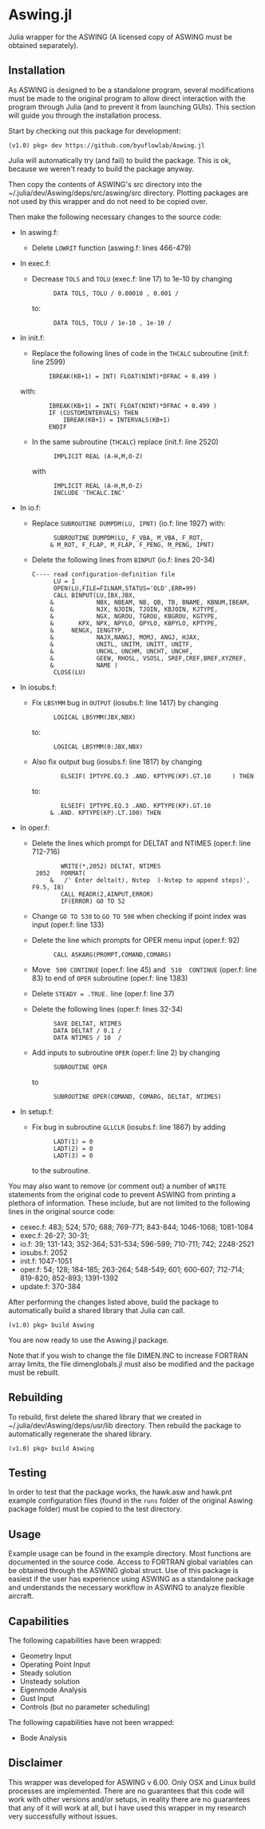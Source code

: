 # Aswing.jl

Julia wrapper for the ASWING (A licensed copy of ASWING must be obtained separately). 

## Installation

As ASWING is designed to be a standalone program, several modifications must be made to the original program to allow direct interaction with the program through Julia (and to prevent it from launching GUIs).  This section will guide you through the installation process.

Start by checking out this package for development:
```
(v1.0) pkg> dev https://github.com/byuflowlab/Aswing.jl
```
Julia will automatically try (and fail) to build the package. This is ok, because we weren't ready to build the package anyway.

Then copy the contents of ASWING's src directory into the ~/.julia/dev/Aswing/deps/src/aswing/src directory.  Plotting packages are not used by this wrapper and do not need to be copied over.

Then make the following necessary changes to the source code:

 * In aswing.f:
   * Delete `LOWRIT` function (aswing.f: lines 466-479)
   
 * In exec.f:
   * Decrease `TOLS` and `TOLU` (exec.f: line 17) to 1e-10 by changing 
     ```
           DATA TOLS, TOLU / 0.00010 , 0.001 /
     ```
     to:
     ```
           DATA TOLS, TOLU / 1e-10 , 1e-10 /
     ```
   
 * In init.f:
    * Replace the following lines of code in the `THCALC` subroutine (init.f: line 2599)
     ```
             IBREAK(KB+1) = INT( FLOAT(NINT)*DFRAC + 0.499 )
     ```
     with:
     ```
             IBREAK(KB+1) = INT( FLOAT(NINT)*DFRAC + 0.499 )
             IF (CUSTOMINTERVALS) THEN
                 IBREAK(KB+1) = INTERVALS(KB+1)
             ENDIF
     ```
   * In the same subroutine (`THCALC`) replace (init.f: line 2520)
     ```       
           IMPLICIT REAL (A-H,M,O-Z)
     ```
     with
     ```
           IMPLICIT REAL (A-H,M,O-Z)
           INCLUDE 'THCALC.INC'
     ```
     
 * In io.f:
   * Replace `SUBROUTINE DUMPDM(LU, IPNT)` (io.f: line 1927) with: 
     ```
           SUBROUTINE DUMPDM(LU, F_VBA, M_VBA, F_ROT, 
          & M_ROT, F_FLAP, M_FLAP, F_PENG, M_PENG, IPNT)
     ```
   * Delete the following lines from `BINPUT` (io.f: lines 20-34)
     ```
     C---- read configuration-definition file
           LU = 1
           OPEN(LU,FILE=FILNAM,STATUS='OLD',ERR=99)
           CALL BINPUT(LU,IBX,JBX,
          &            NBX, NBEAM, NB, QB, TB, BNAME, KBNUM,IBEAM,
          &            NJX, NJOIN, TJOIN, KBJOIN, KJTYPE,
          &            NGX, NGROU, TGROU, KBGROU, KGTYPE,
          &       KPX, NPX, NPYLO, QPYLO, KBPYLO, KPTYPE,
          &     NENGX, IENGTYP,
          &            NAJX,NANGJ, MOMJ, ANGJ, HJAX,
          &            UNITL, UNITM, UNITT, UNITF,
          &            UNCHL, UNCHM, UNCHT, UNCHF,
          &            GEEW, RHOSL, VSOSL, SREF,CREF,BREF,XYZREF,
          &            NAME )
           CLOSE(LU)
     ```
     
 * In iosubs.f:
   * Fix `LBSYMM` bug in `OUTPUT` (iosubs.f: line 1417) by changing
     ```
           LOGICAL LBSYMM(JBX,NBX)
     ```
     to:
     ```
           LOGICAL LBSYMM(0:JBX,NBX)
     ```
   * Also fix output bug (iosubs.f: line 1817) by changing
     ```
             ELSEIF( IPTYPE.EQ.3 .AND. KPTYPE(KP).GT.10      ) THEN
     ```
     to:
     ```
             ELSEIF( IPTYPE.EQ.3 .AND. KPTYPE(KP).GT.10
          & .AND. KPTYPE(KP).LT.100) THEN
     ```

 * In oper.f:
   * Delete the lines which prompt for DELTAT and NTIMES (oper.f: line 712-716)
     ```
             WRITE(*,2052) DELTAT, NTIMES
      2052   FORMAT(
          &   /' Enter delta(t), Nstep  (-Nstep to append steps)', F9.5, I8)
             CALL READR(2,AINPUT,ERROR)
             IF(ERROR) GO TO 52
     ```
     
   * Change ```GO TO 530``` to ```GO TO 500``` when checking if point index was input (oper.f: line 133)
     
   * Delete the line which prompts for OPER menu input (oper.f: 92)
     ```
           CALL ASKARG(PROMPT,COMAND,COMARG)
     ```

   * Move ` 500 CONTINUE` (oper.f: line 45) and ` 510  CONTINUE` (oper.f: line 83) to end of `OPER` subroutine (oper.f: line 1383)

   * Delete `STEADY = .TRUE.` line (oper.f: line 37)

   * Delete the following lines (oper.f: lines 32-34)
     ```
           SAVE DELTAT, NTIMES
           DATA DELTAT / 0.1 /
           DATA NTIMES / 10  /
     ```
   * Add inputs to subroutine `OPER` (oper.f: line 2) by changing 
     ```
           SUBROUTINE OPER 
     ```
     to
     ```
           SUBROUTINE OPER(COMAND, COMARG, DELTAT, NTIMES)
     ```
   
 * In setup.f:
   * Fix bug in subroutine `GLLCLR` (iosubs.f: line 1867) by adding
     ```
           LADT(1) = 0
           LADT(2) = 0
           LADT(3) = 0
     ```
     to the subroutine.
   
You may also want to remove (or comment out) a number of `WRITE` statements from the original code to prevent ASWING from printing a plethora of information.  These include, but are not limited to the following lines in the original source code:

   * cexec.f: 483; 524; 570; 688; 769-771; 843-844; 1046-1068; 1081-1084
   * exec.f: 26-27; 30-31;
   * io.f: 39; 131-143; 352-364; 531-534; 596-599; 710-711; 742; 2248-2521
   * iosubs.f: 2052
   * init.f: 1047-1051
   * oper.f: 54; 128; 184-185; 263-264; 548-549; 601; 600-607; 712-714; 819-820; 852-893; 1391-1392
   * update.f: 370-384
 
After performing the changes listed above, build the package to automatically build a shared library that Julia can call.
```
(v1.0) pkg> build Aswing
```

You are now ready to use the Aswing.jl package.

Note that if you wish to change the file DIMEN.INC to increase FORTRAN array limits, the file dimenglobals.jl must also be modified and the package must be rebuilt.

## Rebuilding

To rebuild, first delete the shared library that we created in ~/.julia/dev/Aswing/deps/usr/lib directory.  Then rebuild the package to automatically regenerate the shared library.
```
(v1.0) pkg> build Aswing
```

## Testing

In order to test that the package works, the hawk.asw and hawk.pnt example configuration files (found in the `runs` folder of the original Aswing package folder) must be copied to the test directory.

## Usage

Example usage can be found in the example directory.  Most functions are documented in the source code. Access to FORTRAN global variables can be obtained through the ASWING global struct. Use of this package is easiest if the user has experience using ASWING as a standalone package and understands the necessary workflow in ASWING to analyze flexible aircraft.  

## Capabilities

The following capabilities have been wrapped:
 * Geometry Input
 * Operating Point Input
 * Steady solution
 * Unsteady solution
 * Eigenmode Analysis
 * Gust Input
 * Controls (but no parameter scheduling)
 
The following capabilities have not been wrapped:
 * Bode Analysis

## Disclaimer

This wrapper was developed for ASWING v 6.00.  Only OSX and Linux build processes are implemented.  There are no guarantees that this code will work with other versions and/or setups, in reality there are no guarantees that any of it will work at all, but I have used this wrapper in my research very successfully without issues.

